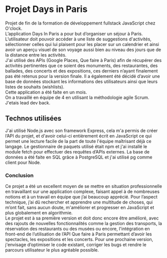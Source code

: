 # Projet Days in Paris

Projet de fin de la formation de développement fullstack JavaScript chez O'clock. <br/>L’application Days In Paris a pour but d’organiser un séjour à Paris. 
L’utilisateur doit pouvoir accéder à une liste de suggestions d'activités, sélectionner celles qui lui plaisent pour les placer sur un calendrier et ainsi avoir un aperçu visuel de son voyage aussi bien au niveau des jours que de la distance entre les activités.  
J'ai utilisé des APIs (Google Places, Que faire à Paris) afin de récupérer des activités pertinentes que ce soient des monuments, des restaurantes, des ballades, des concerts et des expositions, ces derniers n’ayant finalement pas été retenus pour la version finale. Il a également été décidé d’avoir une base de données stockant les informations des utilisateurs ainsi que leurs listes de souhaits (wishlists). <br/>
Cette application a été faite en un mois.<br/> On a travaillé en équipe de 4 en utilisant la méthodologie agile Scrum. <br>
J'etais lead dev back.

## Technos utilisées 

J'ai utilisé Node.js avec son framework Express, cela m'a permis de créer l’API du projet, et d'avoir celui-ci entièrement écrit en JavaScript ce qui permet une lecture facile de la part de toute l'équipe maîtrisant déjà ce langage. 
Le gestionnaire de paquets utilisé était npm et j'ai installé le module fetch pour effectuer des requêtes d’APIs externes. 
La base de données a été faite en SQL grâce à PostgreSQL et j'ai utilisé pg comme client pour Node.  

### Conclusion
Ce projet a été un excellent moyen de se mettre en situation professionnelle en travaillant sur une application complexe, faisant appel à de nombreuses notions et à un travail en équipe que j’ai beaucoup apprécié. 
Pour l’aspect technique, j’ai dû rechercher et apprendre une multitude de choses, qui m’ont fait, sans aucun doute, m'améliorer et progresser en JavaScript et plus globalement en algorithmie.  
Le projet est à sa première version et doit donc encore être amélioré, avec des rajouts de nouvelles fonctionnalités comme la gestion des transports, la réservation des restaurants ou des musées ou encore, l'intégration en front-end de l’utilisation de l’API Que faire à Paris permettant d’avoir les spectacles, les expositions et les concerts.
Pour une prochaine version, j'envisage d’optimiser le code existant, corriger les bugs et rendre le parcours utilisateur le plus agréable possible.    
